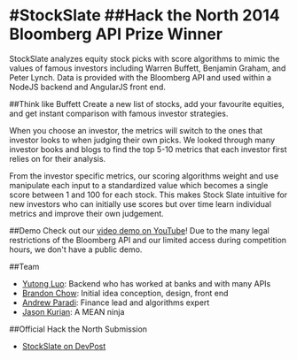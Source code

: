 #StockSlate
##Hack the North 2014 Bloomberg API Prize Winner
==========

StockSlate analyzes equity stock picks with score algorithms to mimic the values of famous investors including Warren Buffett, Benjamin Graham, and Peter Lynch. Data is provided with the Bloomberg API and used within a NodeJS backend and AngularJS front end.

##Think like Buffett
Create a new list of stocks, add your favourite equities, and get instant comparison with famous investor strategies.

When you choose an investor, the metrics will switch to the ones that investor looks to when judging their own picks. We looked through many investor books and blogs to find the top 5-10 metrics that each investor first relies on for their analysis.

From the investor specific metrics, our scoring algorithms weight and use manipulate each input to a standardized value which becomes a single score between 1 and 100 for each stock. This makes Stock Slate intuitive for new investors who can initially use scores but over time learn individual metrics and improve their own judgement.

##Demo
Check out our [video demo on YouTube](https://youtu.be/juY4bwJXMVE)! Due to the many legal restrictions of the Bloomberg API and our limited access during competition hours, we don't have a public demo.

##Team
- [Yutong Luo](https://github.com/yutongluo): Backend who has worked at banks and with many APIs
- [Brandon Chow](https://github.com/RandomMaker): Initial idea conception, design, front end
- [Andrew Paradi](https://github.com/andrewparadi): Finance lead and algorithms expert
- [Jason Kurian](https://github.com/JaKXz): A MEAN ninja

##Official Hack the North Submission
- [StockSlate on DevPost](http://devpost.com/software/stock-slate)
